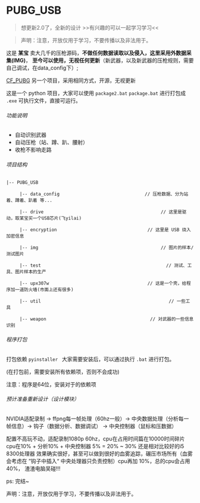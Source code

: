 # PUBG_USB

> 想更新2.0了，全新的设计 >>有兴趣的可以一起学习学习<<

> 声明：注意，开放仅用于学习，不要传播以及非法用于。

这是 **某宝** 卖大几千的压枪源码，**不做任何数据读取以及侵入，这里采用外数据采集(IMG)**，
**至今可以使用，无视任何更新**（新武器，以及新武器的压枪规则，需要自己调试，在data_config下）;

[CF_PUBG](https://github.com/cherishsince/CF_USB) 另一个项目，采用相同方式，开源，无视更新



这是一个 python 项目，大家可以使用 `package2.bat` `package.bat` 进行打包成 `.exe` 可执行文件，直接可运行。



###### 功能说明

- 自动识别武器
- 自动压枪（站、蹲、趴、腰射）
- 收枪不影响走路

###### 项目结构

    |-- PUBG_USB
    
    ​     |-- data_config                                // 压枪数据、分为站着、蹲着、趴着 等...
    
    ​     |-- drive                                            // 这里是驱动，取某宝买一个USB芯片(飞yilai)
    
    ​     |-- encryption                                  // 这里是 USB 烧入加密信息
    
    ​     |-- img                                              // 图片的样本/测试图片
    
    ​     |-- test                                               // 测试、工具、图片样本的生产
    
    ​     |-- upx307w                                     // 这是一个壳，给程序加一道防火墙(市面上还有很多)
    
    ​     |-- util                                                // 一些工具
    
    ​     |-- weapon                                       // 对武器的一些信息识别



###### 程序打包

打包依赖 `pyinstaller `  大家需要安装后，可以通过执行 `.bat` 进行打包。

(在打包前，需要安装所有依赖项，否则不会成功)

注意：程序是64位，安装对于的依赖项


###### 预计准备重新设计（设计模块）

NVIDIA适配录制 -> ffpng每一帧处理（60hz一般）-> 中央数据处理（分析每一帧信息）-> 钩子（数据分析、数据调试） -> 中央控制器（鼠标和压数据）

配置不高玩不动，适配录制1080p 60hz，cpu在占用时间篇在10000时间碎片
cpu在10% + 分析10% + 中央控制器 5% = 20% ~ 30%
还是相对比较好的i5 8300处理器
效果确实很好，甚至可以做到很好的血雾追踪，碾压市场所有（血雾会考虑在 ”钩子中插入“ 中央处理器只负责控制）cpu再加 10%，总的cpu会占用40%，
渣渣电脑吴碰!!!

ps: 完结~

声明：注意，开放仅用于学习，不要传播以及非法用于。

>







